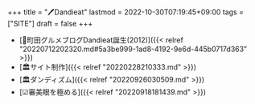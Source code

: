 +++
title = "🖊Dandieat"
lastmod = 2022-10-30T07:19:45+09:00
tags = ["SITE"]
draft = false
+++

-   [🔵町田グルメブログDandieat誕生(2012)]({{< relref "20220712202320.md#5a3be999-1ad8-4192-9e6d-445b0717d363" >}})
-   [🏛サイト制作]({{< relref "20220228210333.md" >}})
-   [🏛ダンディズム]({{< relref "20220926030509.md" >}})
-   [☑審美眼を極める]({{< relref "20220918181439.md" >}})
